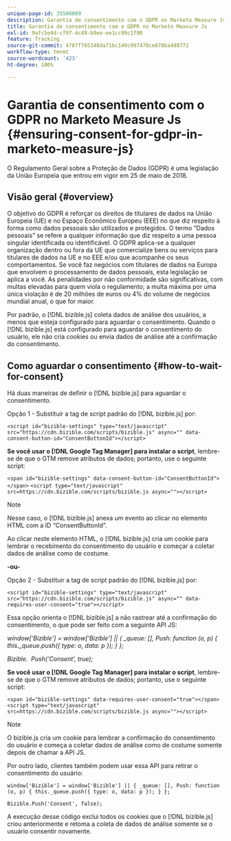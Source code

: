 ```yaml
---
unique-page-id: 35586069
description: Garantia de consentimento com o GDPR no Marketo Measure Js - Marketo Measure - Documentação do produto
title: Garantia de consentimento com o GDPR no Marketo Measure Js
exl-id: 9afc5e4d-cf97-4c49-b9ee-ee1cc99c1f90
feature: Tracking
source-git-commit: 4787f765348da71bc149c997470ce678ba498772
workflow-type: tm+mt
source-wordcount: '423'
ht-degree: 100%

---
```


# Garantia de consentimento com o GDPR no Marketo Measure Js {#ensuring-consent-for-gdpr-in-marketo-measure-js}

O Regulamento Geral sobre a Proteção de Dados (GDPR) é uma legislação da União Europeia que entrou em vigor em 25 de maio de 2018.

## Visão geral {#overview}

O objetivo do GDPR é reforçar os direitos de titulares de dados na União Europeia (UE) e no Espaço Econômico Europeu (EEE) no que diz respeito à forma como dados pessoais são utilizados e protegidos. O termo “Dados pessoais” se refere a qualquer informação que diz respeito a uma pessoa singular identificada ou identificável. O GDPR aplica-se a qualquer organização dentro ou fora da UE que comercialize bens ou serviços para titulares de dados na UE e no EEE e/ou que acompanhe os seus comportamentos. Se você faz negócios com titulares de dados na Europa que envolvem o processamento de dados pessoais, esta legislação se aplica a você. As penalidades por não conformidade são significativas, com multas elevadas para quem viola o regulamento; a multa máxima por uma única violação é de 20 milhões de euros ou 4% do volume de negócios mundial anual, o que for maior.

Por padrão, o [!DNL bizible.js] coleta dados de análise dos usuários, a menos que esteja configurado para aguardar o consentimento. Quando o [!DNL bizible.js] está configurado para aguardar o consentimento do usuário, ele não cria cookies ou envia dados de análise até a confirmação do consentimento.

## Como aguardar o consentimento {#how-to-wait-for-consent}

Há duas maneiras de definir o [!DNL bizible.js] para aguardar o consentimento.

Opção 1 - Substituir a tag de script padrão do [!DNL bizible.js] por:

`<script id="bizible-settings" type="text/javascript" src="https://cdn.bizible.com/scripts/bizible.js" async="" data-consent-button-id="ConsentButtonId"></script>`

**Se você usar o [!DNL Google Tag Manager] para instalar o script**, lembre-se de que o GTM remove atributos de dados; portanto, use o seguinte script:

`<span id="bizible-settings" data-consent-button-id="ConsentButtonId"></span>`
`<script type="text/javascript" src=https://cdn.bizible.com/scripts/bizible.js async=""></script>`

>[!NOTE]
>
>Nesse caso, o [!DNL bizible.js] anexa um evento ao clicar no elemento HTML com a ID “ConsentButtonId”.

Ao clicar neste elemento HTML, o [!DNL bizible.js] cria um cookie para lembrar o recebimento do consentimento do usuário e começar a coletar dados de análise como de costume.

**-ou-**

Opção 2 - Substituir a tag de script padrão do [!DNL bizible.js] por:

`<script id="bizible-settings" type="text/javascript" src="https://cdn.bizible.com/scripts/bizible.js" async="" data-requires-user-consent="true"></script>`

Essa opção orienta o [!DNL bizible.js] a não rastrear até a confirmação do consentimento, o que pode ser feito com a seguinte API JS:

*window[&#39;Bizible&#39;] = window[&#39;Bizible&#39;] || { _queue: [], Push: function (o, p) { this._queue.push({ type: o, data: p }); } };*

*Bizible.  Push(&#39;Consent&#39;, true);*

**Se você usar o [!DNL Google Tag Manager] para instalar o script**, lembre-se de que o GTM remove atributos de dados; portanto, use o seguinte script:

`<span id="bizible-settings" data-requires-user-consent="true"></span>`
`<script type="text/javascript" src=https://cdn.bizible.com/scripts/bizible.js async=""></script>`

>[!NOTE]
>
>O bizible.js cria um cookie para lembrar a confirmação do consentimento do usuário e começa a coletar dados de análise como de costume somente depois de chamar a API JS.

Por outro lado, clientes também podem usar essa API para retirar o consentimento do usuário:

`window['Bizible'] = window['Bizible'] || { _queue: [], Push: function (o, p) { this._queue.push({ type: o, data: p }); } };`

`Bizible.Push('Consent', false);`

A execução desse código exclui todos os cookies que o [!DNL bizible.js] criou anteriormente e retoma a coleta de dados de análise somente se o usuário consentir novamente.
